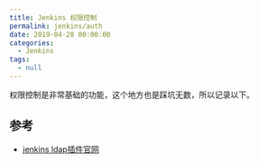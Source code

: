```yaml
---
title: Jenkins 权限控制
permalink: jenkins/auth
date: 2019-04-28 00:00:00
categories: 
  - Jenkins
tags: 
  - null
---
```


权限控制是非常基础的功能，这个地方也是踩坑无数，所以记录以下。
## 


## 参考
- [jenkins ldap插件官网](https://plugins.jenkins.io/ldap/)